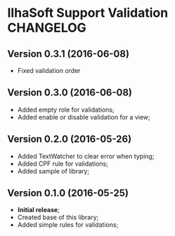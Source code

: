 # IlhaSoft Support Validation CHANGELOG

## Version 0.3.1 (2016-06-08)

* Fixed validation order

## Version 0.3.0 (2016-06-08)

* Added empty role for validations;
* Added enable or disable validation for a view;

## Version 0.2.0 (2016-05-26)

* Added TextWatcher to clear error when typing;
* Added CPF rule for validations;
* Added sample of library;

## Version 0.1.0 (2016-05-25)

* **Initial release**;
* Created base of this library;
* Added simple rules for validations;